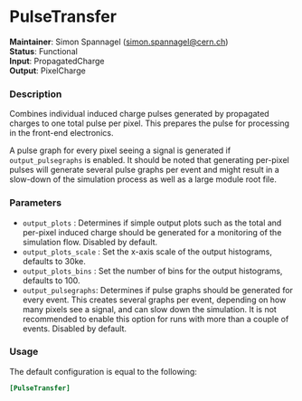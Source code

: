 # PulseTransfer
**Maintainer**: Simon Spannagel (simon.spannagel@cern.ch)  
**Status**: Functional  
**Input**: PropagatedCharge  
**Output**: PixelCharge

### Description
Combines individual induced charge pulses generated by propagated charges to one total pulse per pixel. This prepares the pulse for processing in the front-end electronics.

A pulse graph for every pixel seeing a signal is generated if `output_pulsegraphs` is enabled.
It should be noted that generating per-pixel pulses will generate several pulse graphs per event and might result in a slow-down of the simulation process as well as a large module root file.

### Parameters
* `output_plots` : Determines if simple output plots such as the total and per-pixel induced charge should be generated for a monitoring of the simulation flow. Disabled by default.
* `output_plots_scale` : Set the x-axis scale of the output histograms, defaults to 30ke.
* `output_plots_bins` : Set the number of bins for the output histograms, defaults to 100.
* `output_pulsegraphs`: Determines if pulse graphs should be generated for every event. This creates several graphs per event, depending on how many pixels see a signal, and can slow down the simulation. It is not recommended to enable this option for runs with more than a couple of events. Disabled by default.

### Usage
The default configuration is equal to the following:

```toml
[PulseTransfer]
```
